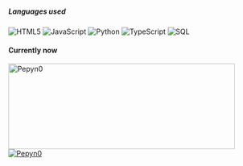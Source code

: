  ##### Languages used

![HTML5](https://img.shields.io/badge/-HTML5-000000?style=flat&logo=html5)
![JavaScript](https://img.shields.io/badge/-JavaScript-000000?style=flat&logo=javascript)
![Python](https://img.shields.io/badge/-Python-000000?style=flat&logo=python)
![TypeScript](https://img.shields.io/badge/-TypeScript-000000?style=flat&logo=typescript)
![SQL](https://img.shields.io/badge/-SQL-000000?style=flat&logo=postgresql)

 #### Currently now
  <a href="https://github.com/naix0x">
    <img width=450 height=170 align="center" alt="Pepyn0" src="https://github-readme-stats.vercel.app/api?username=naix0x&theme=midnight-purple&show_icons=true&bg_color=0D1117&hide_border=true&count_private=true" />
  </a>
  <a href="https://github.com/Pepyn0">
    <img align="center" alt="Pepyn0" src="https://github-readme-stats.vercel.app/api/top-langs/?username=naix0x&theme=midnight-purple&layout=compact&bg_color=0D1117&hide_border=true&count_private=true" />
  </a>